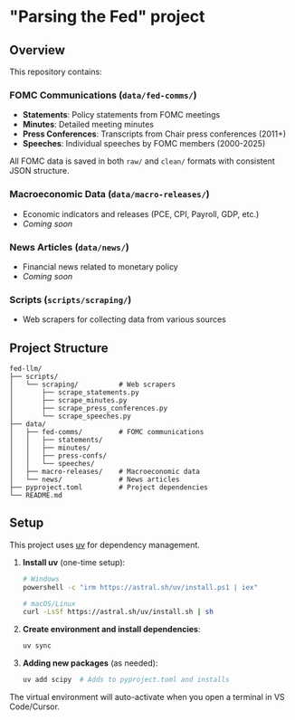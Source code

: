 # "Parsing the Fed" project

## Overview

This repository contains:

### FOMC Communications (`data/fed-comms/`)
- **Statements**: Policy statements from FOMC meetings
- **Minutes**: Detailed meeting minutes 
- **Press Conferences**: Transcripts from Chair press conferences (2011+)
- **Speeches**: Individual speeches by FOMC members (2000-2025)

All FOMC data is saved in both `raw/` and `clean/` formats with consistent JSON structure.

### Macroeconomic Data (`data/macro-releases/`)
- Economic indicators and releases (PCE, CPI, Payroll, GDP, etc.)
- *Coming soon*

### News Articles (`data/news/`)
- Financial news related to monetary policy
- *Coming soon*

### Scripts (`scripts/scraping/`)
- Web scrapers for collecting data from various sources

## Project Structure

```
fed-llm/
├── scripts/
│   └── scraping/          # Web scrapers
│       ├── scrape_statements.py
│       ├── scrape_minutes.py
│       ├── scrape_press_conferences.py
│       └── scrape_speeches.py
├── data/
│   ├── fed-comms/         # FOMC communications
│   │   ├── statements/
│   │   ├── minutes/
│   │   ├── press-confs/
│   │   └── speeches/
│   ├── macro-releases/    # Macroeconomic data
│   └── news/              # News articles
├── pyproject.toml         # Project dependencies
└── README.md
```

## Setup

This project uses [uv](https://github.com/astral-sh/uv) for dependency management.

1. **Install uv** (one-time setup):
   ```bash
   # Windows
   powershell -c "irm https://astral.sh/uv/install.ps1 | iex"
   
   # macOS/Linux
   curl -LsSf https://astral.sh/uv/install.sh | sh
   ```

2. **Create environment and install dependencies**:
   ```bash
   uv sync
   ```

3. **Adding new packages** (as needed):
   ```bash
   uv add scipy  # Adds to pyproject.toml and installs
   ```

The virtual environment will auto-activate when you open a terminal in VS Code/Cursor.